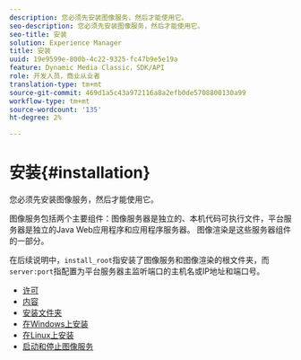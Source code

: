 ```yaml
---
description: 您必须先安装图像服务，然后才能使用它。
seo-description: 您必须先安装图像服务，然后才能使用它。
seo-title: 安装
solution: Experience Manager
title: 安装
uuid: 19e9599e-800b-4c22-9325-fc47b9e5e19a
feature: Dynamic Media Classic，SDK/API
role: 开发人员，商业从业者
translation-type: tm+mt
source-git-commit: 469d1a5c43a972116a8a2efb0de5708800130a99
workflow-type: tm+mt
source-wordcount: '135'
ht-degree: 2%

---
```



# 安装{#installation}

您必须先安装图像服务，然后才能使用它。

图像服务包括两个主要组件：图像服务器是独立的、本机代码可执行文件，平台服务器是独立的Java Web应用程序和应用程序服务器。 图像渲染是这些服务器组件的一部分。

在后续说明中，`install_root`指安装了图像服务和图像渲染的根文件夹，而`server:port`指配置为平台服务器主监听端口的主机名或IP地址和端口号。

* [许可](c-licensing.md)
* [内容](c-contents.md)
* [安装文件夹](c-install-folder.md)
* [在Windows上安装](t-installing-on-windows/t-installing-on-windows.md)
* [在Linux上安装](c-installing-linux/c-installing-linux.md)
* [启动和停止图像服务](t-starting-and-stopping/t-starting-and-stopping.md)
